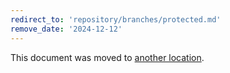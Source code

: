 ```yaml
---
redirect_to: 'repository/branches/protected.md'
remove_date: '2024-12-12'
---
```


This document was moved to [another location](repository/branches/protected.md).

<!-- This redirect file can be deleted after <2024-12-12>. -->
<!-- Redirects that point to other docs in the same project expire in three months. -->
<!-- Redirects that point to docs in a different project or site (for example, link is not relative and starts with `https:`) expire in one year. -->
<!-- Before deletion, see: https://docs.gitlab.com/ee/development/documentation/redirects.html -->
